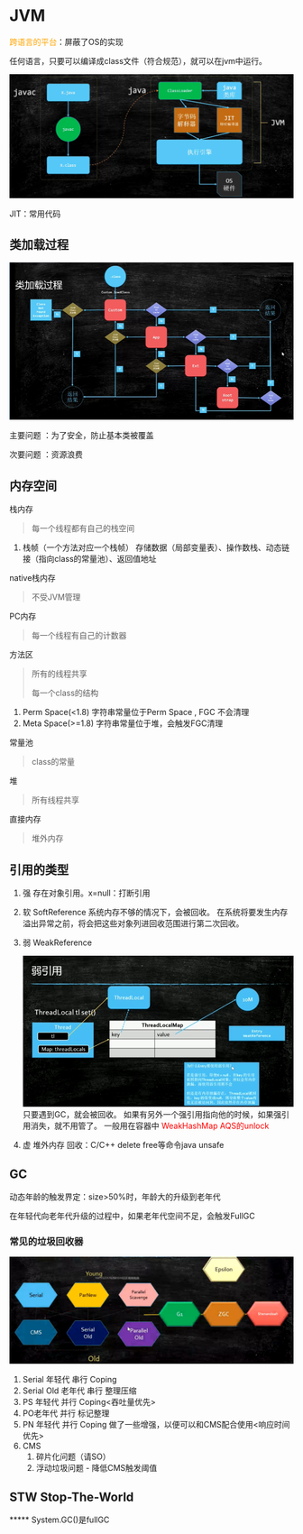 # JVM

<font color="orange">跨语言的平台</font>：屏蔽了OS的实现

任何语言，只要可以编译成class文件（符合规范），就可以在jvm中运行。

![jvm](./images/jvm.png)

JIT：常用代码

## 类加载过程

![类加载过程](./images/类加载过程.png)

主要问题 ：为了安全，防止基本类被覆盖

次要问题 ：资源浪费

## 内存空间

栈内存

> 每一个线程都有自己的栈空间

1. 栈帧（一个方法对应一个栈帧）
   存储数据（局部变量表）、操作数栈、动态链接（指向class的常量池）、返回值地址

native栈内存

> 不受JVM管理

PC内存

> 每一个线程有自己的计数器

方法区

> 所有的线程共享
>
> 每一个class的结构

1. Perm Space(<1.8)
   字符串常量位于Perm Space , FGC 不会清理
2. Meta Space(>=1.8)
   字符串常量位于堆，会触发FGC清理

常量池

> class的常量

堆

> 所有线程共享

直接内存

> 堆外内存

## 引用的类型

1. 强
   存在对象引用。x=null：打断引用

2. 软 SoftReference
   系统内存不够的情况下，会被回收。
   在系统将要发生内存溢出异常之前，将会把这些对象列进回收范围进行第二次回收。

3. 弱 WeakReference

   ![弱引用](./images/弱引用.png)只要遇到GC，就会被回收。
   如果有另外一个强引用指向他的时候，如果强引用消失，就不用管了。
   一般用在容器中
   <font color="red">WeakHashMap</font>
   <font color="red">AQS的unlock</font>

4. 虚 堆外内存
   回收：C/C++ delete free等命令java unsafe

## GC

动态年龄的触发界定：size>50%时，年龄大的升级到老年代

在年轻代向老年代升级的过程中，如果老年代空间不足，会触发FullGC

### 常见的垃圾回收器

![常见的垃圾回收器](./images/常见的垃圾回收器.png)

1. Serial 年轻代 串行 Coping
2. Serial Old 老年代 串行 整理压缩
3. PS 年轻代 并行 Coping<吞吐量优先>
4. PO老年代 并行 标记整理
5. PN 年轻代 并行 Coping 做了一些增强，以便可以和CMS配合使用<响应时间优先>
6. CMS 
   1. 碎片化问题（请SO）
   2. 浮动垃圾问题 - 降低CMS触发阈值

## STW Stop-The-World

***** System.GC()是fullGC

